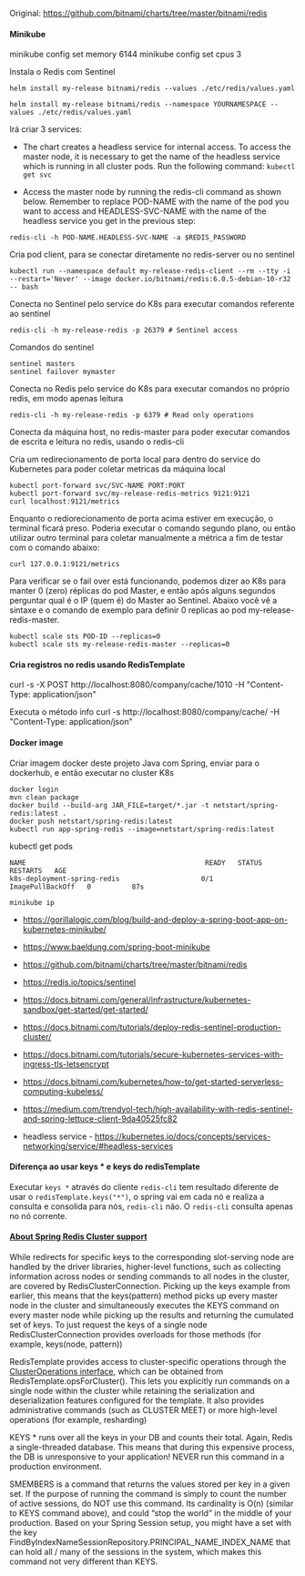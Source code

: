 Original: https://github.com/bitnami/charts/tree/master/bitnami/redis


#### Minikube
minikube config set memory 6144
minikube config set cpus 3

Instala o Redis com Sentinel


```
helm install my-release bitnami/redis --values ./etc/redis/values.yaml

helm install my-release bitnami/redis --namespace YOURNAMESPACE --values ./etc/redis/values.yaml

```

Irá criar 3 services:

- The chart creates a headless service for internal access. To access the master node, it is necessary to get the name of the headless service which is running in all cluster pods. Run the following command: `kubectl get svc`

- Access the master node by running the redis-cli command as shown below. Remember to replace POD-NAME with the name of the pod you want to access and HEADLESS-SVC-NAME with the name of the headless service you get in the previous step:

`redis-cli -h POD-NAME.HEADLESS-SVC-NAME -a $REDIS_PASSWORD`


Cria pod client, para se conectar diretamente no redis-server ou no sentinel

```
kubectl run --namespace default my-release-redis-client --rm --tty -i --restart='Never' --image docker.io/bitnami/redis:6.0.5-debian-10-r32 -- bash
```


Conecta no Sentinel pelo service do K8s para executar comandos referente ao sentinel

```
redis-cli -h my-release-redis -p 26379 # Sentinel access
```

Comandos do sentinel

```
sentinel masters
sentinel failover mymaster
```

Conecta no Redis pelo service do K8s para executar comandos no próprio redis, em modo apenas leitura

```
redis-cli -h my-release-redis -p 6379 # Read only operations
```


Conecta da máquina host, no redis-master para poder executar comandos de escrita e leitura no redis, usando o redis-cli


Cria um redirecionamento de porta local para dentro do service do Kubernetes para poder coletar metricas da máquina local

```
kubectl port-forward svc/SVC-NAME PORT:PORT
kubectl port-forward svc/my-release-redis-metrics 9121:9121
curl localhost:9121/metrics
```

Enquanto o rediorecionamento de porta acima estiver em execução, o terminal ficará preso. Poderia executar o comando segundo plano, ou então utilizar outro terminal para coletar manualmente a métrica a fim de testar com o comando abaixo:

```
curl 127.0.0.1:9121/metrics
```


Para verificar se o fail over está funcionando, podemos dizer ao K8s para manter 0 (zero) réplicas do pod Master, e então após alguns segundos perguntar qual é o IP (quem é) do Master ao Sentinel. Abaixo você vê a sintaxe e o comando de exemplo para definir 0 replicas ao pod my-release-redis-master.

```
kubectl scale sts POD-ID --replicas=0
kubectl scale sts my-release-redis-master --replicas=0
```





#### Cria registros no redis usando RedisTemplate

curl -s -X POST http://localhost:8080/company/cache/1010 -H "Content-Type: application/json"

Executa o método info
curl -s http://localhost:8080/company/cache/ -H "Content-Type: application/json"

#### Docker image 

Criar imagem docker deste projeto Java com Spring, enviar para o dockerhub, e então executar no cluster K8s


```
docker login
mvn clean package
docker build --build-arg JAR_FILE=target/*.jar -t netstart/spring-redis:latest .
docker push netstart/spring-redis:latest
kubectl run app-spring-redis --image=netstart/spring-redis:latest
```


kubectl get pods

```
NAME                                            READY   STATUS             RESTARTS   AGE
k8s-deployment-spring-redis                    0/1     ImagePullBackOff   0          87s
```

```
minikube ip
``` 


- https://gorillalogic.com/blog/build-and-deploy-a-spring-boot-app-on-kubernetes-minikube/
- https://www.baeldung.com/spring-boot-minikube

- https://github.com/bitnami/charts/tree/master/bitnami/redis
- https://redis.io/topics/sentinel
- https://docs.bitnami.com/general/infrastructure/kubernetes-sandbox/get-started/get-started/
- https://docs.bitnami.com/tutorials/deploy-redis-sentinel-production-cluster/

- https://docs.bitnami.com/tutorials/secure-kubernetes-services-with-ingress-tls-letsencrypt
- https://docs.bitnami.com/kubernetes/how-to/get-started-serverless-computing-kubeless/

- https://medium.com/trendyol-tech/high-availability-with-redis-sentinel-and-spring-lettuce-client-9da40525fc82

- headless service - https://kubernetes.io/docs/concepts/services-networking/service/#headless-services


#### Diferença ao usar keys * e keys do redisTemplate

Executar `keys *` através do cliente `redis-cli` tem resultado diferente de usar o `redisTemplate.keys("*")`, o spring vai em cada nó e realiza a consulta e consolida para nós, `redis-cli` não. O `redis-cli` consulta apenas no nó corrente. 


#### [About Spring Redis Cluster support](https://docs.spring.io/spring-data/data-redis/docs/current/reference/html/#cluster)

While redirects for specific keys to the corresponding slot-serving node are handled by the driver libraries, higher-level functions, such as collecting information across nodes or sending commands to all nodes in the cluster, are covered by RedisClusterConnection. Picking up the keys example from earlier, this means that the keys(pattern) method picks up every master node in the cluster and simultaneously executes the KEYS command on every master node while picking up the results and returning the cumulated set of keys. To just request the keys of a single node RedisClusterConnection provides overloads for those methods (for example, keys(node, pattern))


RedisTemplate provides access to cluster-specific operations through the [ClusterOperations interface](https://docs.spring.io/spring-data/data-redis/docs/current/reference/html/#cluster.redistemplate), which can be obtained from RedisTemplate.opsForCluster(). This lets you explicitly run commands on a single node within the cluster while retaining the serialization and deserialization features configured for the template. It also provides administrative commands (such as CLUSTER MEET) or more high-level operations (for example, resharding)

KEYS * runs over all the keys in your DB and counts their total. Again, Redis a single-threaded database. This means that during this expensive process, the DB is unresponsive to your application! NEVER run this command in a production environment.

SMEMBERS is a command that returns the values stored per key in a given set. If the purpose of running the command is simply to count the number of active sessions, do NOT use this command. Its cardinality is O(n) (similar to KEYS command above), and could “stop the world” in the middle of your production. Based on your Spring Session setup, you might have a set with the key FindByIndexNameSessionRepository.PRINCIPAL_NAME_INDEX_NAME that can hold all / many of the sessions in the system, which makes this command not very different than KEYS.


